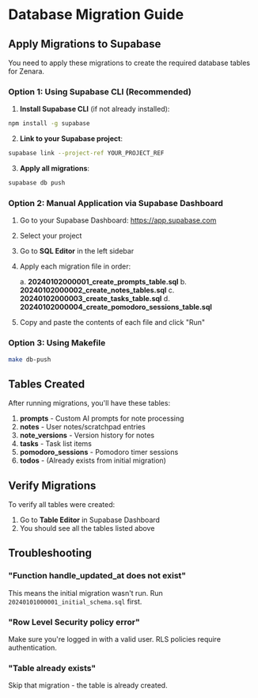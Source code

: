# Database Migration Guide

## Apply Migrations to Supabase

You need to apply these migrations to create the required database tables for Zenara.

### Option 1: Using Supabase CLI (Recommended)

1. **Install Supabase CLI** (if not already installed):

```bash
npm install -g supabase
```

2. **Link to your Supabase project**:

```bash
supabase link --project-ref YOUR_PROJECT_REF
```

3. **Apply all migrations**:

```bash
supabase db push
```

### Option 2: Manual Application via Supabase Dashboard

1. Go to your Supabase Dashboard: https://app.supabase.com
2. Select your project
3. Go to **SQL Editor** in the left sidebar
4. Apply each migration file in order:

   a. **20240102000001_create_prompts_table.sql**
   b. **20240102000002_create_notes_tables.sql**
   c. **20240102000003_create_tasks_table.sql**
   d. **20240102000004_create_pomodoro_sessions_table.sql**

5. Copy and paste the contents of each file and click "Run"

### Option 3: Using Makefile

```bash
make db-push
```

## Tables Created

After running migrations, you'll have these tables:

1. **prompts** - Custom AI prompts for note processing
2. **notes** - User notes/scratchpad entries
3. **note_versions** - Version history for notes
4. **tasks** - Task list items
5. **pomodoro_sessions** - Pomodoro timer sessions
6. **todos** - (Already exists from initial migration)

## Verify Migrations

To verify all tables were created:

1. Go to **Table Editor** in Supabase Dashboard
2. You should see all the tables listed above

## Troubleshooting

### "Function handle_updated_at does not exist"

This means the initial migration wasn't run. Run `20240101000001_initial_schema.sql` first.

### "Row Level Security policy error"

Make sure you're logged in with a valid user. RLS policies require authentication.

### "Table already exists"

Skip that migration - the table is already created.
